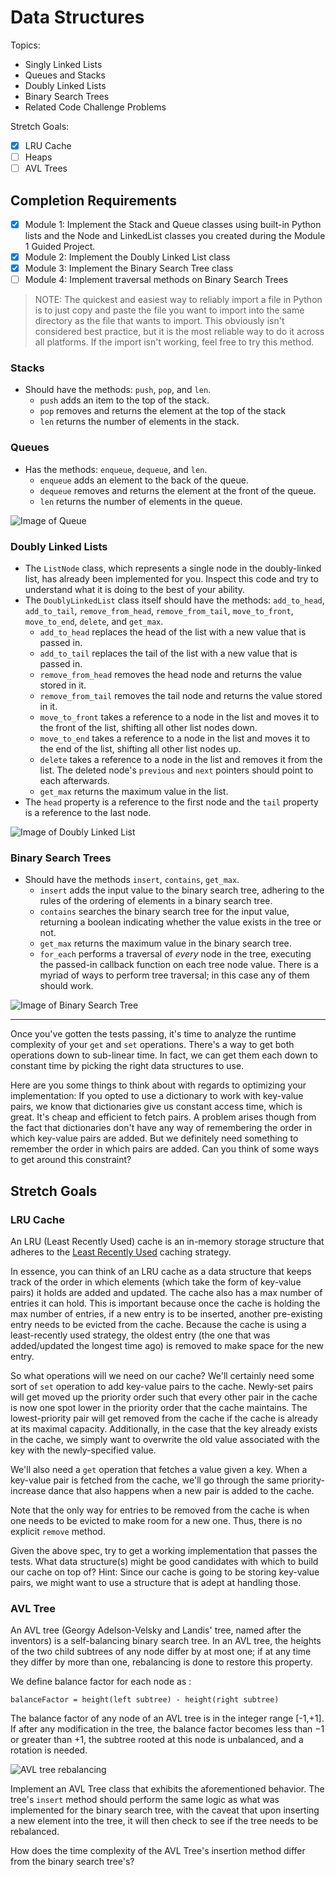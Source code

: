 # Data Structures 

Topics:
 * Singly Linked Lists
 * Queues and Stacks
 * Doubly Linked Lists
 * Binary Search Trees
 * Related Code Challenge Problems

Stretch Goals:
 * [x] LRU Cache
 * [ ] Heaps
 * [ ] AVL Trees

## Completion Requirements
 * [x] Module 1: Implement the Stack and Queue classes using built-in Python lists and the Node and LinkedList classes you created during the Module 1 Guided Project.
 * [x] Module 2: Implement the Doubly Linked List class
 * [x] Module 3: Implement the Binary Search Tree class
 * [ ] Module 4: Implement traversal methods on Binary Search Trees
 
 > NOTE: The quickest and easiest way to reliably import a file in Python is to just copy and paste the file you want to import into the same directory as the file that wants to import. This obviously isn't considered best practice, but it is the most reliable way to do it across all platforms.  If the import isn't working, feel free to try this method.

### Stacks
* Should have the methods: `push`, `pop`, and `len`.
   * `push` adds an item to the top of the stack.
   * `pop` removes and returns the element at the top of the stack
   * `len` returns the number of elements in the stack.

### Queues
 * Has the methods: `enqueue`, `dequeue`, and `len`.
   * `enqueue` adds an element to the back of the queue.
   * `dequeue` removes and returns the element at the front of the queue.
   * `len` returns the number of elements in the queue.
 
![Image of Queue](https://upload.wikimedia.org/wikipedia/commons/thumb/5/52/Data_Queue.svg/600px-Data_Queue.svg.png)

### Doubly Linked Lists
 * The `ListNode` class, which represents a single node in the doubly-linked list, has already been implemented for you. Inspect this code and try to understand what it is doing to the best of your ability.
 * The `DoublyLinkedList` class itself should have the methods: `add_to_head`, `add_to_tail`, `remove_from_head`, `remove_from_tail`, `move_to_front`, `move_to_end`, `delete`, and `get_max`.
   * `add_to_head` replaces the head of the list with a new value that is passed in.
   * `add_to_tail` replaces the tail of the list with a new value that is passed in.
   * `remove_from_head` removes the head node and returns the value stored in it.
   * `remove_from_tail` removes the tail node and returns the value stored in it.
   * `move_to_front` takes a reference to a node in the list and moves it to the front of the list, shifting all other list nodes down. 
   * `move_to_end` takes a reference to a node in the list and moves it to the end of the list, shifting all other list nodes up. 
   * `delete` takes a reference to a node in the list and removes it from the list. The deleted node's `previous` and `next` pointers should point to each afterwards.
   * `get_max` returns the maximum value in the list. 
 * The `head` property is a reference to the first node and the `tail` property is a reference to the last node.
 
![Image of Doubly Linked List](https://upload.wikimedia.org/wikipedia/commons/thumb/5/5e/Doubly-linked-list.svg/610px-Doubly-linked-list.svg.png)

### Binary Search Trees
* Should have the methods `insert`, `contains`, `get_max`.
  * `insert` adds the input value to the binary search tree, adhering to the rules of the ordering of elements in a binary search tree.
  * `contains` searches the binary search tree for the input value, returning a boolean indicating whether the value exists in the tree or not.
  * `get_max` returns the maximum value in the binary search tree.
  * `for_each` performs a traversal of _every_ node in the tree, executing the passed-in callback function on each tree node value. There is a myriad of ways to perform tree traversal; in this case any of them should work. 

![Image of Binary Search Tree](https://upload.wikimedia.org/wikipedia/commons/thumb/d/da/Binary_search_tree.svg/300px-Binary_search_tree.svg.png)

---

Once you've gotten the tests passing, it's time to analyze the runtime complexity of your `get` and `set` operations. There's a way to get both operations down to sub-linear time. In fact, we can get them each down to constant time by picking the right data structures to use. 

Here are you some things to think about with regards to optimizing your implementation: If you opted to use a dictionary to work with key-value pairs, we know that dictionaries give us constant access time, which is great. It's cheap and efficient to fetch pairs. A problem arises though from the fact that dictionaries don't have any way of remembering the order in which key-value pairs are added. But we definitely need something to remember the order in which pairs are added. Can you think of some ways to get around this constraint?

## Stretch Goals

### LRU Cache
An LRU (Least Recently Used) cache is an in-memory storage structure that adheres to the [Least Recently Used](https://en.wikipedia.org/wiki/Cache_replacement_policies#Least_recently_used_(LRU)) caching strategy. 

In essence, you can think of an LRU cache as a data structure that keeps track of the order in which elements (which take the form of key-value pairs) it holds are added and updated. The cache also has a max number of entries it can hold. This is important because once the cache is holding the max number of entries, if a new entry is to be inserted, another pre-existing entry needs to be evicted from the cache. Because the cache is using a least-recently used strategy, the oldest entry (the one that was added/updated the longest time ago) is removed to make space for the new entry. 

So what operations will we need on our cache? We'll certainly need some sort of `set` operation to add key-value pairs to the cache. Newly-set pairs will get moved up the priority order such that every other pair in the cache is now one spot lower in the priority order that the cache maintains. The lowest-priority pair will get removed from the cache if the cache is already at its maximal capacity. Additionally, in the case that the key already exists in the cache, we simply want to overwrite the old value associated with the key with the newly-specified value. 

We'll also need a `get` operation that fetches a value given a key. When a key-value pair is fetched from the cache, we'll go through the same priority-increase dance that also happens when a new pair is added to the cache.

Note that the only way for entries to be removed from the cache is when one needs to be evicted to make room for a new one. Thus, there is no explicit `remove` method. 

Given the above spec, try to get a working implementation that passes the tests. What data structure(s) might be good candidates with which to build our cache on top of? Hint: Since our cache is going to be storing key-value pairs, we might want to use a structure that is adept at handling those. 

### AVL Tree
An AVL tree (Georgy Adelson-Velsky and Landis' tree, named after the inventors) is a self-balancing binary search tree. In an AVL tree, the heights of the two child subtrees of any node differ by at most one; if at any time they differ by more than one, rebalancing is done to restore this property.

We define balance factor for each node as :
```
balanceFactor = height(left subtree) - height(right subtree)
```

The balance factor of any node of an AVL tree is in the integer range [-1,+1]. If after any modification in the tree, the balance factor becomes less than −1 or greater than +1, the subtree rooted at this node is unbalanced, and a rotation is needed.

![AVL tree rebalancing](https://s3.amazonaws.com/hr-challenge-images/0/1436854305-b167cc766c-AVL_Tree_Rebalancing.svg.png)

Implement an AVL Tree class that exhibits the aforementioned behavior. The tree's `insert` method should perform the same logic as what was implemented for the binary search tree, with the caveat that upon inserting a new element into the tree, it will then check to see if the tree needs to be rebalanced. 

How does the time complexity of the AVL Tree's insertion method differ from the binary search tree's?
